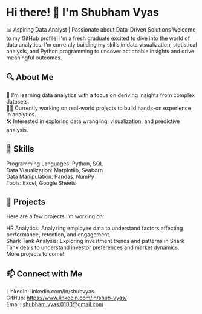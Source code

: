 # Hi there! 👋 I'm Shubham Vyas
📊 Aspiring Data Analyst | Passionate about Data-Driven Solutions
Welcome to my GitHub profile! I'm a fresh graduate excited to dive into the world of data analytics. I’m currently building my skills in data visualization, statistical analysis, and Python programming to uncover actionable insights and drive meaningful outcomes.

## 🔍 About Me
🌱 I’m learning data analytics with a focus on deriving insights from complex datasets.  
👨‍💻 Currently working on real-world projects to build hands-on experience in analytics.  
🛠️ Interested in exploring data wrangling, visualization, and predictive analysis.  

## 🧰 Skills
Programming Languages: Python, SQL  
Data Visualization: Matplotlib, Seaborn  
Data Manipulation: Pandas, NumPy  
Tools: Excel, Google Sheets  

## 📂 Projects
Here are a few projects I’m working on:  

HR Analytics: Analyzing employee data to understand factors affecting performance, retention, and engagement.  
Shark Tank Analysis: Exploring investment trends and patterns in Shark Tank deals to understand investor preferences and market dynamics.  
More projects to come!

## 📫 Connect with Me
LinkedIn: linkedin.com/in/shubvyas  
GitHub: https://www.linkedin.com/in/shub-vyas/  
Email: shubham.vyas.0103@gmail.com

